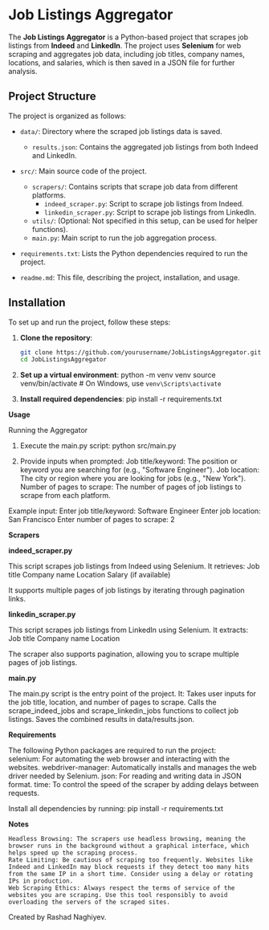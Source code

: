 # Job Listings Aggregator

The **Job Listings Aggregator** is a Python-based project that scrapes job listings from **Indeed** and **LinkedIn**. The project uses **Selenium** for web scraping and aggregates job data, including job titles, company names, locations, and salaries, which is then saved in a JSON file for further analysis.

## Project Structure

The project is organized as follows:

- `data/`: Directory where the scraped job listings data is saved.
  - `results.json`: Contains the aggregated job listings from both Indeed and LinkedIn.
  
- `src/`: Main source code of the project.
  - `scrapers/`: Contains scripts that scrape job data from different platforms.
    - `indeed_scraper.py`: Script to scrape job listings from Indeed.
    - `linkedin_scraper.py`: Script to scrape job listings from LinkedIn.
  - `utils/`: (Optional: Not specified in this setup, can be used for helper functions).
  - `main.py`: Main script to run the job aggregation process.
  
- `requirements.txt`: Lists the Python dependencies required to run the project.
- `readme.md`: This file, describing the project, installation, and usage.

## Installation

To set up and run the project, follow these steps:

1. **Clone the repository**:
   ```bash
   git clone https://github.com/yourusername/JobListingsAggregator.git
   cd JobListingsAggregator

2. **Set up a virtual environment**:
   python -m venv venv
   source venv/bin/activate  # On Windows, use `venv\Scripts\activate`

3. **Install required dependencies**:
   pip install -r requirements.txt

**Usage**

Running the Aggregator

1. Execute the main.py script:
   python src/main.py

2. Provide inputs when prompted:
  Job title/keyword: The position or keyword you are searching for (e.g., "Software Engineer").
  Job location: The city or region where you are looking for jobs (e.g., "New York").
  Number of pages to scrape: The number of pages of job listings to scrape from each platform.

Example input:
  Enter job title/keyword: Software Engineer
  Enter job location: San Francisco
  Enter number of pages to scrape: 2


**Scrapers**

**indeed_scraper.py**

This script scrapes job listings from Indeed using Selenium. It retrieves:
    Job title
    Company name
    Location
    Salary (if available)

It supports multiple pages of job listings by iterating through pagination links.


**linkedin_scraper.py**

This script scrapes job listings from LinkedIn using Selenium. It extracts:
    Job title
    Company name
    Location
    
The scraper also supports pagination, allowing you to scrape multiple pages of job listings.

**main.py**

The main.py script is the entry point of the project. It:
    Takes user inputs for the job title, location, and number of pages to scrape.
    Calls the scrape_indeed_jobs and scrape_linkedin_jobs functions to collect job listings.
    Saves the combined results in data/results.json.

**Requirements**

The following Python packages are required to run the project:  
    selenium: For automating the web browser and interacting with the websites.
    webdriver-manager: Automatically installs and manages the web driver needed by Selenium.
    json: For reading and writing data in JSON format.
    time: To control the speed of the scraper by adding delays between requests.

Install all dependencies by running:
    pip install -r requirements.txt


**Notes**

    Headless Browsing: The scrapers use headless browsing, meaning the browser runs in the background without a graphical interface, which helps speed up the scraping process.
    Rate Limiting: Be cautious of scraping too frequently. Websites like Indeed and LinkedIn may block requests if they detect too many hits from the same IP in a short time. Consider using a delay or rotating IPs in production.
    Web Scraping Ethics: Always respect the terms of service of the websites you are scraping. Use this tool responsibly to avoid overloading the servers of the scraped sites.


Created by Rashad Naghiyev.
